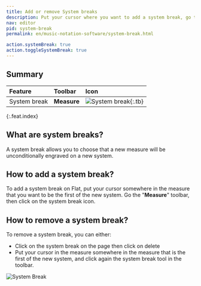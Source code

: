 ```yaml
---
title: Add or remove System breaks
description: Put your cursor where you want to add a system break, go to the measure mode and click on the system break tool
nav: editor
pid: system-break
permalink: en/music-notation-software/system-break.html

action.systemBreak: true
action.toggleSystemBreak: true
---
```


## Summary

| Feature | Toolbar | Icon |
|:--------|:--------|:-----|
| System break | **Measure** | ![System break](https://prod.flat-cdn.com/img/icons/editorActions/systemBreak.svg){:.tb} |
{:.feat.index}

## What are system breaks?

A system break allows you to choose that a new measure will be unconditionally engraved on a new system.

## How to add a system break?

To add a system break on Flat, put your cursor somewhere in the measure that you want to be the first of the new system. Go the "**Measure**" toolbar, then click on the system break icon.

## How to remove a system break?

To remove a system break, you can either:

* Click on the system break on the page then click on delete
* Put your cursor in the measure somewhere in the measure that is the first of the new system, and click again the system break tool in the toolbar.

![System Break](/help/assets/img/editor/system-break.gif)